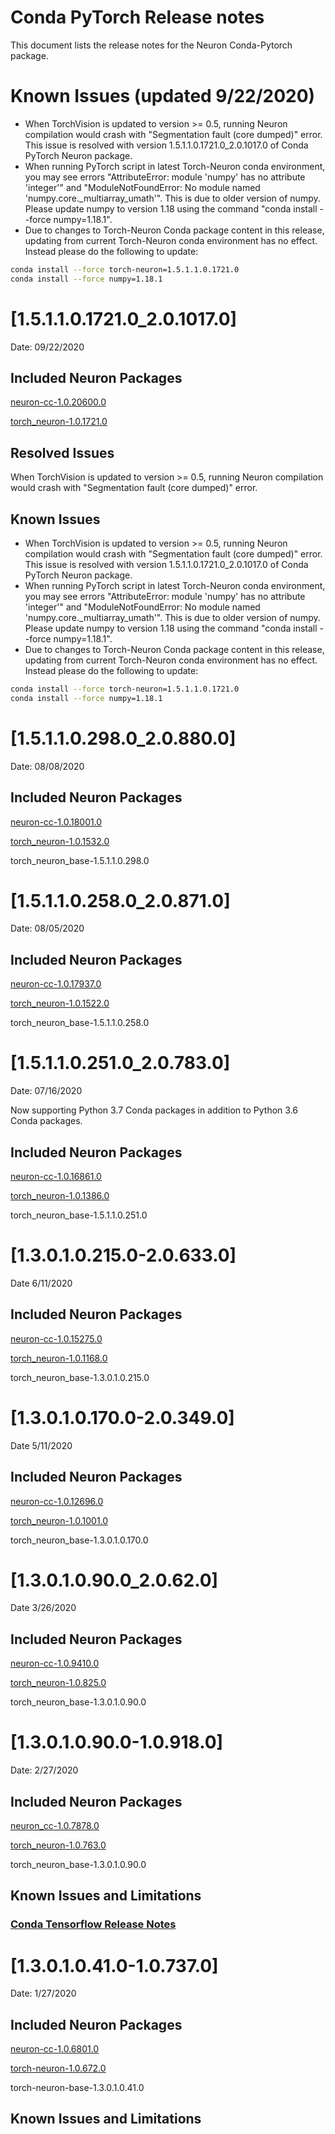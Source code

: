 # Conda PyTorch Release notes

This document lists the release notes for the Neuron Conda-Pytorch package.

# Known Issues (updated 9/22/2020)

- When TorchVision is updated to version >= 0.5, running Neuron compilation would crash with "Segmentation fault (core dumped)" error. This issue is resolved with version 1.5.1.1.0.1721.0_2.0.1017.0 of Conda PyTorch Neuron package.
- When running PyTorch script in latest Torch-Neuron conda environment, you may see errors "AttributeError: module 'numpy' has no attribute 'integer'" and "ModuleNotFoundError: No module named 'numpy.core._multiarray_umath'". This is due to older version of numpy. Please update numpy to version 1.18 using the command "conda install --force numpy=1.18.1".  
- Due to changes to Torch-Neuron Conda package content in this release, updating from current Torch-Neuron conda environment has no effect. Instead please do the following to update:
```bash
conda install --force torch-neuron=1.5.1.1.0.1721.0
conda install --force numpy=1.18.1
```

# [1.5.1.1.0.1721.0_2.0.1017.0]

Date: 09/22/2020

## Included Neuron Packages

[neuron-cc-1.0.20600.0](../neuron-cc.md)

[torch_neuron-1.0.1721.0](../torch-neuron.md)

## Resolved Issues

When TorchVision is updated to version >= 0.5, running Neuron compilation would crash with "Segmentation fault (core dumped)" error.

## Known Issues

- When TorchVision is updated to version >= 0.5, running Neuron compilation would crash with "Segmentation fault (core dumped)" error. This issue is resolved with version 1.5.1.1.0.1721.0_2.0.1017.0 of Conda PyTorch Neuron package.
- When running PyTorch script in latest Torch-Neuron conda environment, you may see errors "AttributeError: module 'numpy' has no attribute 'integer'" and "ModuleNotFoundError: No module named 'numpy.core._multiarray_umath'". This is due to older version of numpy. Please update numpy to version 1.18 using the command "conda install --force numpy=1.18.1".  
- Due to changes to Torch-Neuron Conda package content in this release, updating from current Torch-Neuron conda environment has no effect. Instead please do the following to update:
```bash
conda install --force torch-neuron=1.5.1.1.0.1721.0
conda install --force numpy=1.18.1
```

# [1.5.1.1.0.298.0_2.0.880.0]

Date: 08/08/2020

## Included Neuron Packages

[neuron-cc-1.0.18001.0](../neuron-cc.md)

[torch_neuron-1.0.1532.0](../torch-neuron.md)

torch_neuron_base-1.5.1.1.0.298.0


# [1.5.1.1.0.258.0_2.0.871.0]

Date: 08/05/2020

## Included Neuron Packages

[neuron-cc-1.0.17937.0](../neuron-cc.md)

[torch_neuron-1.0.1522.0](../torch-neuron.md)

torch_neuron_base-1.5.1.1.0.258.0




# [1.5.1.1.0.251.0_2.0.783.0]

Date: 07/16/2020

Now supporting Python 3.7 Conda packages in addition to Python 3.6 Conda packages.

## Included Neuron Packages

[neuron-cc-1.0.16861.0](../neuron-cc.md)

[torch_neuron-1.0.1386.0](../torch-neuron.md)

torch_neuron_base-1.5.1.1.0.251.0

# [1.3.0.1.0.215.0-2.0.633.0]

Date 6/11/2020

## Included Neuron Packages

[neuron-cc-1.0.15275.0](../neuron-cc.md)

[torch_neuron-1.0.1168.0](../torch-neuron.md)

torch_neuron_base-1.3.0.1.0.215.0

# [1.3.0.1.0.170.0-2.0.349.0]

Date 5/11/2020

## Included Neuron Packages

[neuron-cc-1.0.12696.0](../neuron-cc.md#1068010)

[torch_neuron-1.0.1001.0](../torch-neuron.md#106720)

torch_neuron_base-1.3.0.1.0.170.0

# [1.3.0.1.0.90.0_2.0.62.0]

Date 3/26/2020

## Included Neuron Packages

[neuron-cc-1.0.9410.0](../neuron-cc.md#1068010)

[torch_neuron-1.0.825.0](../torch-neuron.md#106720)

torch_neuron_base-1.3.0.1.0.90.0

# [1.3.0.1.0.90.0-1.0.918.0]

Date: 2/27/2020

## Included Neuron Packages

[neuron_cc-1.0.7878.0](../neuron-cc.md#1068010)

[torch_neuron-1.0.763.0](../torch-neuron.md#106720)

torch_neuron_base-1.3.0.1.0.90.0

## Known Issues and Limitations


### [Conda Tensorflow Release Notes](../tensorflow-neuron.md)

# [1.3.0.1.0.41.0-1.0.737.0]

Date: 1/27/2020

## Included Neuron Packages

[neuron-cc-1.0.6801.0](../neuron-cc.md#1068010)

[torch-neuron-1.0.672.0](../torch-neuron.md#106720)

torch-neuron-base-1.3.0.1.0.41.0

## Known Issues and Limitations
